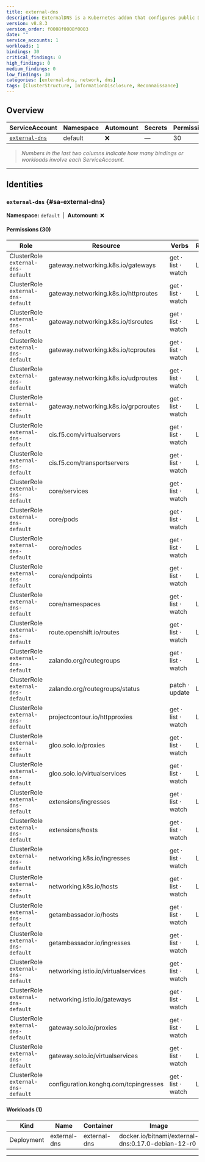 ```yaml
---
title: external-dns
description: ExternalDNS is a Kubernetes addon that configures public DNS servers with information about exposed Kubernetes services to make them discoverable.
version: v8.8.3
version_order: f0008f0008f0003
date: ""
service_accounts: 1
workloads: 1
bindings: 30
critical_findings: 0
high_findings: 0
medium_findings: 0
low_findings: 30
categories: [external-dns, network, dns]
tags: [ClusterStructure, InformationDisclosure, Reconnaissance]
---
```


## Overview

| ServiceAccount                     | Namespace | Automount | Secrets | Permissions | Workloads |
| ---------------------------------- | --------- | --------- | ------- | ----------- | --------- |
| [`external-dns`](#sa-external-dns) | default   | ❌        | —       | 30          | 1         |

> _Numbers in the last two columns indicate how many bindings or workloads involve each ServiceAccount._

---

## Identities

### `external-dns` {#sa-external-dns}

**Namespace:** `default` &nbsp;|&nbsp; **Automount:** ❌

#### Permissions (30)

| Role                               | Resource                              | Verbs              | Risk |
| ---------------------------------- | ------------------------------------- | ------------------ | ---- |
| ClusterRole `external-dns-default` | gateway.networking.k8s.io/gateways    | get · list · watch | Low  |
| ClusterRole `external-dns-default` | gateway.networking.k8s.io/httproutes  | get · list · watch | Low  |
| ClusterRole `external-dns-default` | gateway.networking.k8s.io/tlsroutes   | get · list · watch | Low  |
| ClusterRole `external-dns-default` | gateway.networking.k8s.io/tcproutes   | get · list · watch | Low  |
| ClusterRole `external-dns-default` | gateway.networking.k8s.io/udproutes   | get · list · watch | Low  |
| ClusterRole `external-dns-default` | gateway.networking.k8s.io/grpcroutes  | get · list · watch | Low  |
| ClusterRole `external-dns-default` | cis.f5.com/virtualservers             | get · list · watch | Low  |
| ClusterRole `external-dns-default` | cis.f5.com/transportservers           | get · list · watch | Low  |
| ClusterRole `external-dns-default` | core/services                         | get · list · watch | Low  |
| ClusterRole `external-dns-default` | core/pods                             | get · list · watch | Low  |
| ClusterRole `external-dns-default` | core/nodes                            | get · list · watch | Low  |
| ClusterRole `external-dns-default` | core/endpoints                        | get · list · watch | Low  |
| ClusterRole `external-dns-default` | core/namespaces                       | get · list · watch | Low  |
| ClusterRole `external-dns-default` | route.openshift.io/routes             | get · list · watch | Low  |
| ClusterRole `external-dns-default` | zalando.org/routegroups               | get · list · watch | Low  |
| ClusterRole `external-dns-default` | zalando.org/routegroups/status        | patch · update     | Low  |
| ClusterRole `external-dns-default` | projectcontour.io/httpproxies         | get · list · watch | Low  |
| ClusterRole `external-dns-default` | gloo.solo.io/proxies                  | get · list · watch | Low  |
| ClusterRole `external-dns-default` | gloo.solo.io/virtualservices          | get · list · watch | Low  |
| ClusterRole `external-dns-default` | extensions/ingresses                  | get · list · watch | Low  |
| ClusterRole `external-dns-default` | extensions/hosts                      | get · list · watch | Low  |
| ClusterRole `external-dns-default` | networking.k8s.io/ingresses           | get · list · watch | Low  |
| ClusterRole `external-dns-default` | networking.k8s.io/hosts               | get · list · watch | Low  |
| ClusterRole `external-dns-default` | getambassador.io/hosts                | get · list · watch | Low  |
| ClusterRole `external-dns-default` | getambassador.io/ingresses            | get · list · watch | Low  |
| ClusterRole `external-dns-default` | networking.istio.io/virtualservices   | get · list · watch | Low  |
| ClusterRole `external-dns-default` | networking.istio.io/gateways          | get · list · watch | Low  |
| ClusterRole `external-dns-default` | gateway.solo.io/proxies               | get · list · watch | Low  |
| ClusterRole `external-dns-default` | gateway.solo.io/virtualservices       | get · list · watch | Low  |
| ClusterRole `external-dns-default` | configuration.konghq.com/tcpingresses | get · list · watch | Low  |

#### Workloads (1)

| Kind       | Name         | Container    | Image                                              |
| ---------- | ------------ | ------------ | -------------------------------------------------- |
| Deployment | external-dns | external-dns | docker.io/bitnami/external-dns:0.17.0-debian-12-r0 |

---
